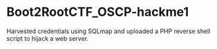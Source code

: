 # Boot2RootCTF_OSCP-hackme1
Harvested credentials using SQLmap and uploaded a PHP reverse shell script to hijack a web server.
